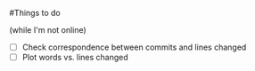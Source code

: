#Things to do

(while I'm not online)

* [ ] Check correspondence between commits and lines changed
* [ ] Plot words vs. lines changed
